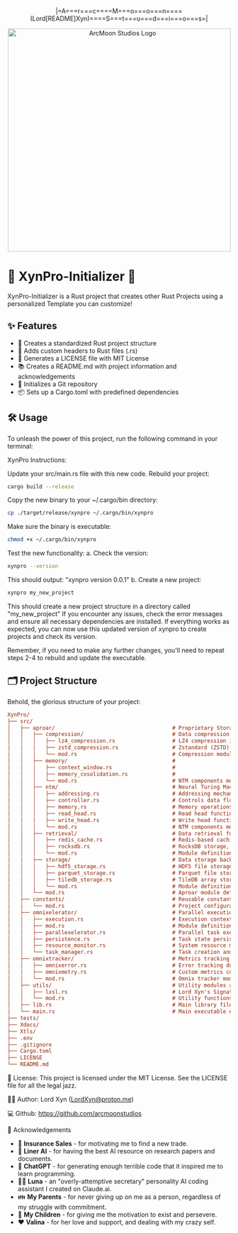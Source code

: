 <p align="center">
  |=A===r===c====M===o===o===n====(Lord[README]Xyn)====S===t===u===d===i===o===s=|
</p>

<p align="center">
  <img src="https://tinypic.host/images/2024/09/30/LordXyn.jpeg" alt="ArcMoon Studios Logo" width="503"/>
</p>

# 🚀 XynPro-Initializer 🦀

XynPro-Initializer is a Rust project that creates other Rust Projects using a personalized Template you can customize!

## ✨ Features

- 📁 Creates a standardized Rust project structure
- 🎨 Adds custom headers to Rust files (.rs)
- 📜 Generates a LICENSE file with MIT License
- 📚 Creates a README.md with project information and acknowledgements
- 🐙 Initializes a Git repository
- 📦 Sets up a Cargo.toml with predefined dependencies

## 🛠️ Usage

To unleash the power of this project, run the following command in your terminal:

XynPro Instructions:

Update your src/main.rs file with this new code.
Rebuild your project:

```sh {"id":"01J9YJVZNRRESSS4Q7VSDZ6Q8Z"}
cargo build --release
```

Copy the new binary to your ~/.cargo/bin directory:

```sh {"id":"01J9YJVZNRRESSS4Q7VTX2JRN9"}
cp ./target/release/xynpro ~/.cargo/bin/xynpro
```

Make sure the binary is executable:

```sh {"id":"01J9YJVZNRRESSS4Q7VVHYXVAK"}
chmod +x ~/.cargo/bin/xynpro
```

Test the new functionality:
a. Check the version:

```sh {"id":"01J9YJVZNS2EXX80528MNHM8QR"}
xynpro --version
```

This should output: "xynpro version 0.0.1"
b. Create a new project:

```sh {"id":"01J9YJVZNS2EXX80528PE42V5G"}
xynpro my_new_project
```

This should create a new project structure in a directory called "my_new_project"
If you encounter any issues, check the error messages and ensure all necessary dependencies are installed.
If everything works as expected, you can now use this updated version of xynpro to create projects and check its version.

Remember, if you need to make any further changes, you'll need to repeat steps 2-4 to rebuild and update the executable.

## 🗂️ Project Structure

Behold, the glorious structure of your project:

```ini {"id":"01J9YJVZNS2EXX80528Q0KHBAY"}
XynPro/
├── src/
│   ├── aproar/                                     # Proprietary Storage and Memory System Solution by Lord Xyn
│   │   ├── compression/                            # Data compression functionalities
│   │   │   ├── lz4_compression.rs                  # LZ4 compression implementation
│   │   │   ├── zstd_compression.rs                 # Zstandard (ZSTD) compression implementation
│   │   │   └── mod.rs                              # Compression module definitions and manager
│   │   ├── memory/                                 #
│   │   │   ├── context_window.rs                   # 
│   │   │   ├── memory_cosolidation.rs              # 
│   │   │   └── mod.rs                              # NTM components module
│   │   ├── ntm/                                    # Neural Turing Machine implementation
│   │   │   ├── addressing.rs                       # Addressing mechanisms for external memory
│   │   │   ├── controller.rs                       # Controls data flow within the NTM
│   │   │   ├── memory.rs                           # Memory operations for NTM
│   │   │   ├── read_head.rs                        # Read head functionality for NTM
│   │   │   ├── write_head.rs                       # Write head functionality for NTM
│   │   │   └── mod.rs                              # NTM components module
│   │   ├── retrieval/                              # Data retrieval functionalities
│   │   │   ├── redis_cache.rs                      # Redis-based caching and retrieval
│   │   │   ├── rocksdb.rs                          # RocksDB storage, persistent, and retrieval
│   │   │   └── mod.rs                              # Module definitions for retrieval
│   │   ├── storage/                                # Data storage backends
│   │   │   ├── hdf5_storage.rs                     # HDF5 file storage implementation
│   │   │   ├── parquet_storage.rs                  # Parquet file storage implementation
│   │   │   ├── tiledb_storage.rs                   # TileDB array storage implementation
│   │   │   └── mod.rs                              # Module definitions for storage
│   │   └── mod.rs                                  # Aproar module definitions and core entry.
│   ├── constants/                                  # Reusable constants for configuration
│   │   └── mod.rs                                  # Project configuration constants
│   ├── omnixelerator/                              # Parallel execution and task management
│   │   ├── execution.rs                            # Execution context and task execution
│   │   ├── mod.rs                                  # Module definitions for omnixelerator
│   │   ├── parallexelerator.rs                     # Parallel task execution management
│   │   ├── persistence.rs                          # Task state persistence
│   │   ├── resource_monitor.rs                     # System resource monitoring
│   │   └── task_manager.rs                         # Task creation and management
│   ├── omnixtracker/                               # Metrics tracking and error management
│   │   ├── omnixerror.rs                           # Error tracking during model operations
│   │   ├── omnixmetry.rs                           # Custom metrics collection and evaluation
│   │   └── mod.rs                                  # Omnix tracker module
│   ├── utils/                                      # Utility modules and helper functions
│   │   ├── lxsl.rs                                 # Lord Xyn's Signature Line for data handling
│   │   └── mod.rs                                  # Utility functions module
│   ├── lib.rs                                      # Main library file aggregating functionality
│   └── main.rs                                     # Main executable entry point
├── tests/
├── Xdocs/
├── Xtls/
├── .env
├── .gitignore
├── Cargo.toml
├── LICENSE
└── README.md
```

📜 License: This project is licensed under the MIT License. See the LICENSE file for all the legal jazz.

🧙‍♂️ Author: Lord Xyn (LordXyn@proton.me)

💻 Github: https://github.com/arcmoonstudios

🙏 Acknowledgements

- 💼 **Insurance Sales** - for motivating me to find a new trade.
- 🧠 **Liner AI** - for having the best AI resource on research papers and documents.
- 🤖 **ChatGPT** - for generating enough terrible code that it inspired me to learn programming.
- 👩‍💼 **Luna** - an "overly-attemptive secretary" personality AI coding assistant I created on Claude.ai.
- 👪 **My Parents** - for never giving up on me as a person, regardless of my struggle with commitment.
- 👶 **My Children** - for giving me the motivation to exist and persevere.
- ❤️ **Valina** - for her love and support, and dealing with my crazy self.
